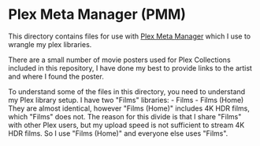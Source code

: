 # Plex Meta Manager (PMM)

This directory contains files for use with [Plex Meta Manager](https://github.com/meisnate12/Plex-Meta-Manager) which I use to wrangle my plex libraries.

There are a small number of movie posters used for Plex Collections included in this repository, I have done my best to provide links to the artist and where I found the poster.

To understand some of the files in this directory, you need to understand my Plex library setup. I have two "Films" libraries:
	- Films
	- Films (Home)
They are almost identical, however "Films (Home)" includes 4K HDR films, which "Films" does not. The reason for this divide is that I share "Films" with other Plex users, but my upload speed is not sufficient to stream 4K HDR films. So I use "Films (Home)" and everyone else uses "Films".